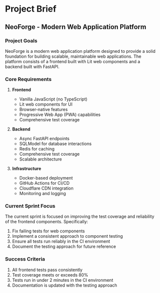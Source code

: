 # Project Brief

## NeoForge - Modern Web Application Platform

### Project Goals
NeoForge is a modern web application platform designed to provide a solid foundation for building scalable, maintainable web applications. The platform consists of a frontend built with Lit web components and a backend built with FastAPI.

### Core Requirements
1. **Frontend**
   - Vanilla JavaScript (no TypeScript)
   - Lit web components for UI
   - Browser-native features
   - Progressive Web App (PWA) capabilities
   - Comprehensive test coverage

2. **Backend**
   - Async FastAPI endpoints
   - SQLModel for database interactions
   - Redis for caching
   - Comprehensive test coverage
   - Scalable architecture

3. **Infrastructure**
   - Docker-based deployment
   - GitHub Actions for CI/CD
   - Cloudflare CDN integration
   - Monitoring and logging

### Current Sprint Focus
The current sprint is focused on improving the test coverage and reliability of the frontend components. Specifically:

1. Fix failing tests for web components
2. Implement a consistent approach to component testing
3. Ensure all tests run reliably in the CI environment
4. Document the testing approach for future reference

### Success Criteria
1. All frontend tests pass consistently
2. Test coverage meets or exceeds 80%
3. Tests run in under 2 minutes in the CI environment
4. Documentation is updated with the testing approach 